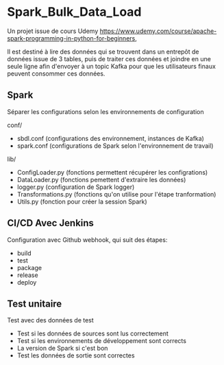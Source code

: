 # Spark_Bulk_Data_Load
Un projet issue de cours Udemy https://www.udemy.com/course/apache-spark-programming-in-python-for-beginners,

Il est destiné à lire des données qui se trouvent dans un entrepôt de données issue de 3 tables, puis de traiter ces données et joindre en une seule ligne afin d'envoyer à un topic Kafka pour que les utilisateurs finaux peuvent consommer ces données.


## Spark
Séparer les configurations selon les environnements de configuration

conf/
- sbdl.conf  (configurations des environnement, instances de Kafka)
- spark.conf (configurations de Spark selon l'environnement de travail)

lib/
- ConfigLoader.py (fonctions permettent récupérer les configrations)
- DataLoader.py (fonctions pemettent d'extraire les données)
- logger.py (configuration de Spark logger)
- Transformations.py (fonctions qu'on utilise pour l'étape tranformation)
- Utils.py (fonction pour créer la session Spark)

## CI/CD Avec Jenkins
Configuration avec Github webhook, qui suit des étapes:
- build
- test
- package
- release
- deploy


## Test unitaire
Test avec des données de test
- Test si les données de sources sont lus correctement
- Test si les environnements de développement sont corrects
- La version de Spark si c'est bon
- Test les données de sortie sont correctes




